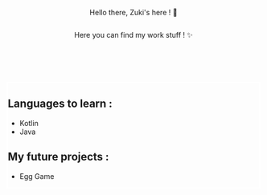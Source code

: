 <div id ="Github_Page">
  <p align ="center">Hello there, Zuki's here ! 👋</p>
  <p align ="center"><img src ="https://cdn.discordapp.com/attachments/639102961892589588/789872680350122014/code.png" alt=""/></p>
  <p align ="center">Here you can find my work stuff ! ✨</p>
</div>

<p><img src="https://img.shields.io/badge/Languages-C%2C%20C%2B%2B%2C%20C%23-blue" alt=""></p>
<p><img src="https://img.shields.io/badge/Languages-HTML%2CCSS%2CJS-important" alt=""></p>
<p><img src="https://img.shields.io/badge/Languages-PHP-blue" alt=""></p>
<p><img src="https://img.shields.io/badge/Databases-MySQL-9cf" alt=""></p>
<p><img src="" alt=""></p>

<div id="learn" style="border:2px solid white;">
  <h2>Languages to learn :</h2>
  <ul>
    <li>Kotlin</li>
    <li>Java</li>
   </ul>

  <h2>My future projects :</h2>
    <ul>
    <li>Egg Game</li>
    </ul>
</div>
